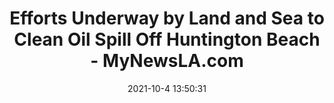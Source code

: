 ---
"title": "Efforts Underway by Land and Sea to Clean Oil Spill Off Huntington Beach - MyNewsLA.com"
"date": "2021-10-4 13:50:31"
"feed_name": "GOOGLENEWSDRILLING"
"feed_website": "https://news.google.com/search?q=drilling%2Bincident&hl=en-US&gl=US&ceid=US:en"
"feed_rss": "https://news.google.com/rss/search?q=drilling%2Bincident&hl=en-US&gl=US&ceid=US:en"
"link": "https://mynewsla.com/orange-county/2021/10/04/efforts-underway-by-land-and-sea-to-clean-oil-spill-off-huntington-beach/"
"source": "{'href': 'https://mynewsla.com', 'title': 'MyNewsLA.com'}"
"file": "_posts/2021-1-1-0dc3e317bd7cfc7f6ef54e73030472ccdebf88b6.md"
"accident": "1"
"drilling": "1"
"dead": "0"
"injured": "0"
"arrested": "0"
"place": "unknown place"
"where": "unknown site"
"causes": "unknown"
"place_uri": "unknown place"
---